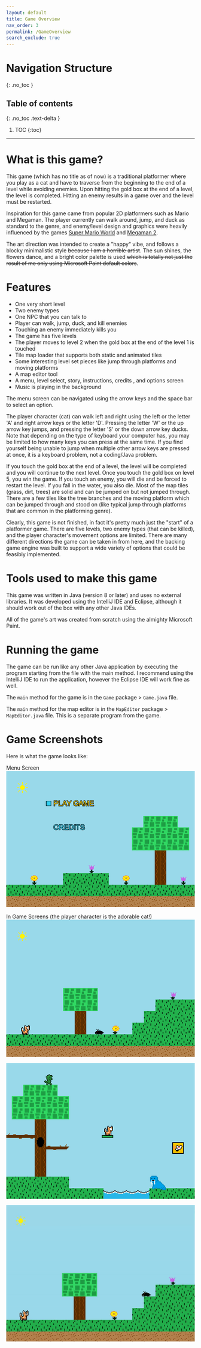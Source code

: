 ```yaml
---
layout: default
title: Game Overview
nav_order: 3
permalink: /GameOverview
search_exclude: true
---
```


# Navigation Structure
{: .no_toc }

## Table of contents
{: .no_toc .text-delta }

1. TOC
{:toc}

---

# What is this game?

This game (which has no title as of now) is a traditional platformer where you play as a cat and have to traverse from the beginning to the end of 
a level while avoiding enemies. Upon hitting the gold box at the end of a level, the level is completed. Hitting an enemy results in a game over and the level must be restarted.

Inspiration for this game came from popular 2D platformers such as Mario and Megaman. The player currently can walk around, jump, and duck as standard to the genre,
and enemy/level design and graphics were heavily influenced by the games [Super Mario World](https://www.youtube.com/watch?v=ta7ufW0Prws) and [Megaman 2](https://www.youtube.com/watch?v=vuJ8Qr-3_zg).

The art direction was intended to create a "happy" vibe, and follows a blocky minimalistic style ~~because I am a horrible artist~~.
The sun shines, the flowers dance, and a bright color palette is used ~~which is totally not just the result of me only using Microsoft Paint default colors~~.

# Features

- One very short level
- Two enemy types
- One NPC that you can talk to
- Player can walk, jump, duck, and kill enemies
- Touching an enemy immediately kills you
- The game has five levels
- The player moves to level 2 when the gold box at the end of the level 1 is touched
- Tile map loader that supports both static and animated tiles
- Some interesting level set pieces like jump through platforms and moving platforms
- A map editor tool
- A menu, level select, story, instructions, credits , and options screen
- Music is playing in the background

The menu screen can be navigated using the arrow keys and the space bar to select an option.

The player character (cat) can walk left and right using the left or the letter 'A' and right arrow keys or the letter 'D'. Pressing the letter 'W' or the up arrow key jumps, and pressing the letter 'S' or the down arrow key ducks. Note that depending on the type of keyboard your computer has, you may be limited to how many keys you can press at the same time.
If you find yourself being unable to jump when multiple other arrow keys are pressed at once, it is a keyboard problem, not a coding/Java problem.

If you touch the gold box at the end of a level, the level will be completed and you will continue to the next level. Once you touch the gold box on level 5, you win the game. If you touch an enemy, you will die and be forced to restart the level. If you fall in the water, you also die. Most of the map tiles
(grass, dirt, trees) are solid and can be jumped on but not jumped through. There are a few tiles like the tree branches and the moving platform which
can be jumped through and stood on (like typical jump through platforms that are common in the platforming genre).

Clearly, this game is not finished, in fact it's pretty much just the "start" of a platformer game. There are five levels, two enemy types (that can be killed),
and the player character's movement options are limited. There are many different directions the game can be taken in from here,
and the backing game engine was built to support a wide variety of options that could be feasibly implemented.

# Tools used to make this game

This game was written in Java (version 8 or later) and uses no external libraries. It was developed using the IntelliJ IDE and Eclipse,
although it should work out of the box with any other Java IDEs. 

All of the game's art was created from scratch using the almighty Microsoft Paint.

# Running the game

The game can be run like any other Java application by executing the program starting from the file with the main method. I recommend using
the IntelliJ IDE to run the application, however the Eclipse IDE will work fine as well.

The `main` method for the game is in the `Game` package > `Game.java` file.

The `main` method for the map editor is in the `MapEditor` package > `MapEditor.java` file. This is a separate program
from the game.

# Game Screenshots

Here is what the game looks like:

Menu Screen
![menu-screen.png](../assets/images/menu-screen.png)

In Game Screens (the player character is the adorable cat!)
![game-screen-1.png](../assets/images/game-screen-1.png)

![game-screen-2.png](../assets/images/game-screen-2.png)

![playing-level.gif](../assets/images/playing-level.gif)



